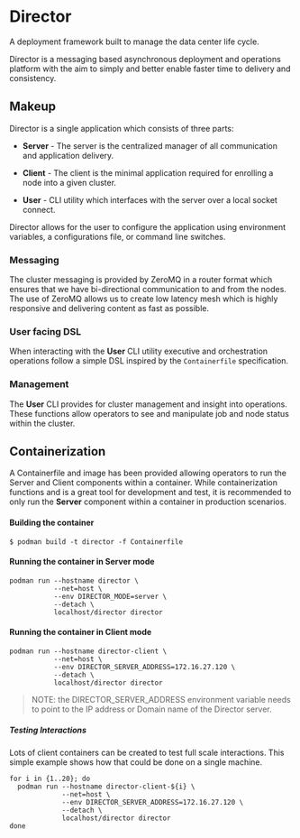 # Director

A deployment framework built to manage the data center life cycle.

Director is a messaging based asynchronous deployment and operations platform
with the aim to simply and better enable faster time to delivery and
consistency.

## Makeup

Director is a single application which consists of three parts:

* **Server** - The server is the centralized manager of all communication and
  application delivery.

* **Client** - The client is the minimal application required for enrolling a
  node into a given cluster.

* **User** - CLI utility which interfaces with the server over a local socket
  connect.


Director allows for the user to configure the application using environment
variables, a configurations file, or command line switches.

### Messaging

The cluster messaging is provided by ZeroMQ in a router format which ensures
that we have bi-directional communication to and from the nodes. The use of
ZeroMQ allows us to create low latency mesh which is highly responsive and
delivering content as fast as possible.

### User facing DSL

When interacting with the **User** CLI utility executive and orchestration
operations follow a simple DSL inspired by the `Containerfile` specification.

### Management

The **User** CLI provides for cluster management and insight into operations.
These functions allow operators to see and manipulate job and node status within
the cluster.

## Containerization

A Containerfile and image has been provided allowing operators to run the
Server and Client components within a container. While containerization
functions and is a great tool for development and test, it is recommended
to only run the **Server** component within a container in production scenarios.

#### Building the container

``` shell
$ podman build -t director -f Containerfile
```

#### Running the container in Server mode

``` shell
podman run --hostname director \
           --net=host \
           --env DIRECTOR_MODE=server \
           --detach \
           localhost/director director
```

#### Running the container in Client mode

``` shell
podman run --hostname director-client \
           --net=host \
           --env DIRECTOR_SERVER_ADDRESS=172.16.27.120 \
           --detach \
           localhost/director director
```

> NOTE: the DIRECTOR_SERVER_ADDRESS environment variable needs to point to the
  IP address or Domain name of the Director server.

##### Testing Interactions

Lots of client containers can be created to test full scale interactions. This
simple example shows how that could be done on a single machine.

``` shell
for i in {1..20}; do
  podman run --hostname director-client-${i} \
             --net=host \
             --env DIRECTOR_SERVER_ADDRESS=172.16.27.120 \
             --detach \
             localhost/director director
done
```
